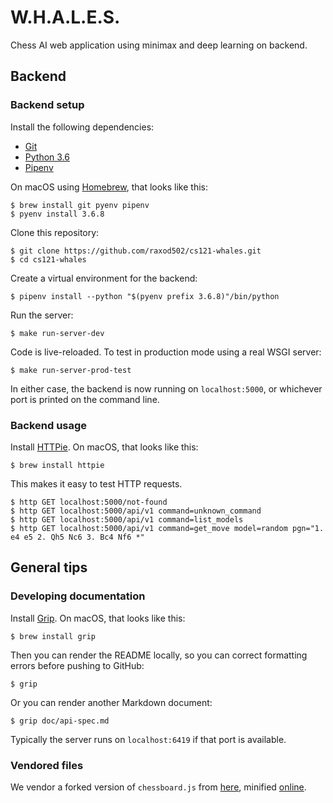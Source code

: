 # W.H.A.L.E.S.

Chess AI web application using minimax and deep learning on backend.

## Backend
### Backend setup

Install the following dependencies:

* [Git](https://git-scm.com/)
* [Python 3.6](https://www.python.org/)
* [Pipenv](https://pipenv.readthedocs.io/en/latest/)

On macOS using [Homebrew](https://brew.sh/), that looks like this:

    $ brew install git pyenv pipenv
    $ pyenv install 3.6.8

Clone this repository:

    $ git clone https://github.com/raxod502/cs121-whales.git
    $ cd cs121-whales

Create a virtual environment for the backend:

    $ pipenv install --python "$(pyenv prefix 3.6.8)"/bin/python

Run the server:

    $ make run-server-dev

Code is live-reloaded. To test in production mode using a real WSGI
server:

    $ make run-server-prod-test

In either case, the backend is now running on `localhost:5000`, or
whichever port is printed on the command line.

### Backend usage

Install [HTTPie](https://httpie.org/). On macOS, that looks like this:

    $ brew install httpie

This makes it easy to test HTTP requests.

    $ http GET localhost:5000/not-found
    $ http GET localhost:5000/api/v1 command=unknown_command
    $ http GET localhost:5000/api/v1 command=list_models
    $ http GET localhost:5000/api/v1 command=get_move model=random pgn="1. e4 e5 2. Qh5 Nc6 3. Bc4 Nf6 *"

## General tips
### Developing documentation

Install [Grip](https://github.com/joeyespo/grip). On macOS, that looks
like this:

    $ brew install grip

Then you can render the README locally, so you can correct formatting
errors before pushing to GitHub:

    $ grip

Or you can render another Markdown document:

    $ grip doc/api-spec.md

Typically the server runs on `localhost:6419` if that port is
available.

### Vendored files

We vendor a forked version of `chessboard.js` from
[here](https://github.com/raxod502/chessboardjs/blob/whales/src/chessboard.js),
minified [online](https://javascript-minifier.com/).
